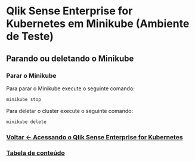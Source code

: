 # **Qlik Sense Enterprise for Kubernetes em Minikube** (Ambiente de Teste)

## Parando ou deletando o Minikube

### Parar o Minikube

Para parar o Minikube execute o seguinte comando:

```sh
minikube stop
```

Para deletar o cluster execute o seguinte comando:

```sh
minikube delete
```

### [Voltar <- Acessando o Qlik Sense Enterprise for Kubernetes](ACCESS.md)

### [Tabela de conteúdo](README.md)